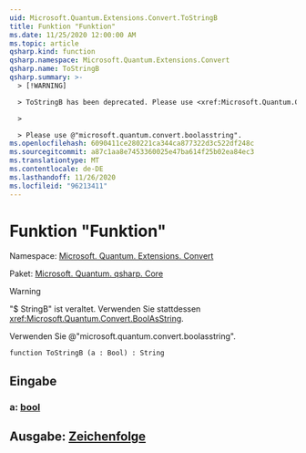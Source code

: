 ```yaml
---
uid: Microsoft.Quantum.Extensions.Convert.ToStringB
title: Funktion "Funktion"
ms.date: 11/25/2020 12:00:00 AM
ms.topic: article
qsharp.kind: function
qsharp.namespace: Microsoft.Quantum.Extensions.Convert
qsharp.name: ToStringB
qsharp.summary: >-
  > [!WARNING]

  > ToStringB has been deprecated. Please use <xref:Microsoft.Quantum.Convert.BoolAsString> instead.

  >

  > Please use @"microsoft.quantum.convert.boolasstring".
ms.openlocfilehash: 6090411ce280221ca344ca877322d3c522df248c
ms.sourcegitcommit: a87c1aa8e7453360025e47ba614f25b02ea84ec3
ms.translationtype: MT
ms.contentlocale: de-DE
ms.lasthandoff: 11/26/2020
ms.locfileid: "96213411"
---
```

# <a name="tostringb-function"></a>Funktion "Funktion"

Namespace: [Microsoft. Quantum. Extensions. Convert](xref:Microsoft.Quantum.Extensions.Convert)

Paket: [Microsoft. Quantum. qsharp. Core](https://nuget.org/packages/Microsoft.Quantum.QSharp.Core)


> [!WARNING]
> "$ StringB" ist veraltet. Verwenden Sie stattdessen <xref:Microsoft.Quantum.Convert.BoolAsString>.
>
> Verwenden Sie @"microsoft.quantum.convert.boolasstring".



```qsharp
function ToStringB (a : Bool) : String
```


## <a name="input"></a>Eingabe

### <a name="a--bool"></a>a: [bool](xref:microsoft.quantum.lang-ref.bool)





## <a name="output--string"></a>Ausgabe: [Zeichenfolge](xref:microsoft.quantum.lang-ref.string)

